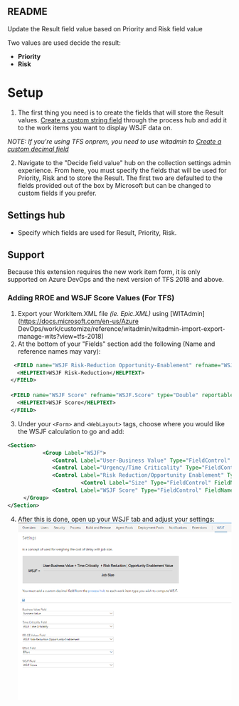 ## README
Update the Result field value based on 
Priority and Risk field value

Two values are used decide the result:
* **Priority**
* **Risk**

# Setup
1. The first thing you need is to create the fields that will store the Result values.  [Create a custom string field](https://www.visualstudio.com/en-us/docs/work/process/customize-process-field#add-a-custom-field) through the process hub and add it to the work items you want to display WSJF data on.


*NOTE: If you're using TFS onprem, you need to use witadmin to [Create a custom decimal field](https://www.visualstudio.com/en-us/docs/work/customize/add-modify-field#to-add-a-custom-field)*

2. Navigate to the "Decide field value" hub on the collection settings admin experience. 
 From here, you must specify the fields that will be used for Priority, Risk and to store the Result. The first two are defaulted to the fields provided out of the box by Microsoft but can be changed to custom fields if you prefer.

## Settings hub
* Specify which fields are used for Result, Priority, Risk.

## Support
Because this extension requires the new work item form, it is only supported on Azure DevOps and the next version of TFS 2018 and above.
 
 ### Adding RROE and WSJF Score Values (For TFS) ###
 
 1. Export your WorkItem.XML file *(ie. Epic.XML)* using [WITAdmin](https://docs.microsoft.com/en-us/Azure DevOps/work/customize/reference/witadmin/witadmin-import-export-manage-wits?view=tfs-2018)
 2. At the bottom of your "Fields" section add the following (Name and reference names may vary):
 
``` xml
  <FIELD name="WSJF Risk-Reduction Opportunity-Enablement" refname="WSJF.RROEValue" type="Integer" reportable="dimension">
   <HELPTEXT>WSJF Risk-Reduction</HELPTEXT>
 </FIELD>
 
 <FIELD name="WSJF Score" refname="WSJF.Score" type="Double" reportable="dimension">
   <HELPTEXT>WSJF Score</HELPTEXT>
 </FIELD> 
```
3. Under your 
`<Form>` and `<WebLayout>` tags, choose where you would like the WSJF calculation to go and add:

```xml
<Section>
		   <Group Label="WSJF">
              <Control Label="User-Business Value" Type="FieldControl" FieldName="Microsoft.Azure DevOps.Common.BusinessValue" EmptyText="[Numbered Value]" />
              <Control Label="Urgency/Time Criticality" Type="FieldControl" FieldName="Microsoft.Azure DevOps.Common.TimeCriticality" EmptyText="[Numbered Value]" />
              <Control Label="Risk Reduction/Opportunity Enablement" Type="FieldControl" FieldName="WSJF.RROEValue" EmptyText="[Numbered Value]" />
			           <Control Label="Size" Type="FieldControl" FieldName="Microsoft.Azure DevOps.Scheduling.Effort" EmptyText="[Numbered Value]" />
              <Control Label="WSJF Score" Type="FieldControl" FieldName="WSJF.Value" EmptyText="[Numbered Value]" />
     </Group>
</Section>
```
4. After this is done, open up your WSJF tab and adjust your settings:
![Mapping fields for calculation](marketplace/Settings.png)
